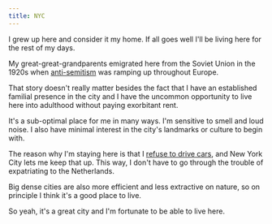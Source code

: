 ```yaml
---
title: NYC
---
```


I grew up here and consider it my home. If all goes well I'll be living here for the rest of my days.

My great-great-grandparents emigrated here from the Soviet Union in the 1920s when [anti-semitism](/identity) was ramping up throughout Europe.

That story doesn't really matter besides the fact that I have an established familial presence in the city and I have the uncommon opportunity to live here into adulthood without paying exorbitant rent.

It's a sub-optimal place for me in many ways. I'm sensitive to smell and loud noise. I also have minimal interest in the city's landmarks or culture to begin with.

The reason why I'm staying here is that I [refuse to drive cars](/bicycling), and New York City lets me keep that up. This way, I don't have to go through the trouble of expatriating to the Netherlands.

Big dense cities are also more efficient and less extractive on nature, so on principle I think it's a good place to live.

So yeah, it's a great city and I'm fortunate to be able to live here.
